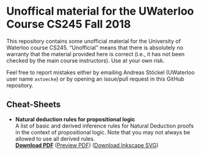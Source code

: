 # Unoffical material for the UWaterloo Course CS245 Fall 2018

This repository contains some unofficial material for the University of Waterloo course CS245. “Unofficial” means that there is absolutely no warranty that the material provided here is correct (i.e., it has not been checked by the main course instructors). Use at your own risk.

Feel free to report mistakes either by emailing Andreas Stöckel (UWaterloo user name `astoecke`) or by opening an issue/pull request in this GitHub repository.

## Cheat-Sheets

* **Natural deduction rules for propositional logic**<br/>
  A list of basic and derived inference rules for Natural Deduction proofs in the context of propositional logic. Note that you may not always be allowed to use all derived rules.<br/>
  [**Download PDF**](https://github.com/astoeckel/cs245-f18/raw/master/cheat-sheets/nd_prop_logic_cheat_sheet.pdf)
  ([Preview PDF](https://github.com/astoeckel/cs245-f18/blob/master/cheat-sheets/nd_prop_logic_cheat_sheet.pdf)) ([Download Inkscape SVG](https://github.com/astoeckel/cs245-f18/raw/master/cheat-sheets/nd_prop_logic_cheat_sheet.svg))
